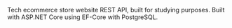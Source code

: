Tech ecommerce store website REST API, built for studying purposes. 
Built with ASP.NET Core using EF-Core with PostgreSQL.
